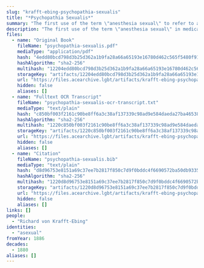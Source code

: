 ```yaml
---
slug: "krafft-ebing-psychopathia-sexualis"
title: "*Psychopathia Sexualis*"
summary: "The first use of the term \"anesthesia sexual\" to refer to asexual people"
description: "The first use of the term \"anesthesia sexual\" in medical literature to refer to asexual people, a term which would later be used by Magnus Hirschfeld"
files:
  - name: "Original Book"
    fileName: "psychopathia-sexualis.pdf"
    mediaType: "application/pdf"
    hash: "4edd80bcd798d3b25d362a1b9fa28a66a65193e16780d462c565f5480f91094e"
    hashAlgorithm: "sha2-256"
    multihash: "12204edd80bcd798d3b25d362a1b9fa28a66a65193e16780d462c565f5480f91094e"
    storageKey: "artifacts/12204edd80bcd798d3b25d362a1b9fa28a66a65193e16780d462c565f5480f91094e"
    url: "https://files.acearchive.lgbt/artifacts/krafft-ebing-psychopathia-sexualis/psychopathia-sexualis.pdf"
    hidden: false
    aliases: []
  - name: "Fulltext OCR Transcript"
    fileName: "psychopathia-sexualis-ocr-transcript.txt"
    mediaType: "text/plain"
    hash: "c850bf003f2161c90be8ff6a3c38af137339c98ad9e584daeda27ba465381891"
    hashAlgorithm: "sha2-256"
    multihash: "1220c850bf003f2161c90be8ff6a3c38af137339c98ad9e584daeda27ba465381891"
    storageKey: "artifacts/1220c850bf003f2161c90be8ff6a3c38af137339c98ad9e584daeda27ba465381891"
    url: "https://files.acearchive.lgbt/artifacts/krafft-ebing-psychopathia-sexualis/psychopathia-sexualis-ocr-transcript.txt"
    hidden: false
    aliases: []
  - name: "Citation"
    fileName: "psychopathia-sexualis.bib"
    mediaType: "text/plain"
    hash: "d8d96753e8151a69c37ee7b2817f850c7d9f0bddc4f6690572ba50db93355754"
    hashAlgorithm: "sha2-256"
    multihash: "1220d8d96753e8151a69c37ee7b2817f850c7d9f0bddc4f6690572ba50db93355754"
    storageKey: "artifacts/1220d8d96753e8151a69c37ee7b2817f850c7d9f0bddc4f6690572ba50db93355754"
    url: "https://files.acearchive.lgbt/artifacts/krafft-ebing-psychopathia-sexualis/psychopathia-sexualis.bib"
    hidden: false
    aliases: []
links: []
people:
  - "Richard von Krafft-Ebing"
identities:
  - "asexual"
fromYear: 1886
decades:
  - 1880
aliases: []
---
```

